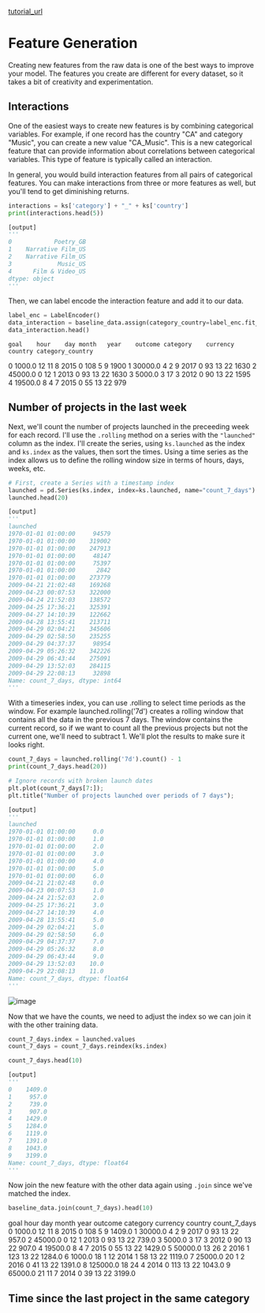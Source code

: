 [tutorial_url](https://www.kaggle.com/matleonard/feature-generation)

# Feature Generation

Creating new features from the raw data is one of the best ways to improve your model. The features you create are different for every dataset, so it takes a bit of creativity and experimentation. 

## Interactions

One of the easiest ways to create new features is by combining categorical variables. For example, if one record has the country "CA" and category "Music", you can create a new value "CA_Music". This is a new categorical feature that can provide information about correlations between categorical variables. This type of feature is typically called an interaction.

In general, you would build interaction features from all pairs of categorical features. You can make interactions from three or more features as well, but you'll tend to get diminishing returns.

```python
interactions = ks['category'] + "_" + ks['country']
print(interactions.head(5))

[output]
'''
0            Poetry_GB
1    Narrative Film_US
2    Narrative Film_US
3             Music_US
4      Film & Video_US
dtype: object
'''
```

Then, we can label encode the interaction feature and add it to our data.

```python
label_enc = LabelEncoder()
data_interaction = baseline_data.assign(category_country=label_enc.fit_transform(interactions))
data_interaction.head()
```

	goal	hour	day	month	year	outcome	category	currency	country	category_country
0	1000.0	12	11	8	2015	0	108	5	9	1900
1	30000.0	4	2	9	2017	0	93	13	22	1630
2	45000.0	0	12	1	2013	0	93	13	22	1630
3	5000.0	3	17	3	2012	0	90	13	22	1595
4	19500.0	8	4	7	2015	0	55	13	22	979

## Number of projects in the last week

Next, we'll count the number of projects launched in the preceeding week for each record. I'll use the ```.rolling``` method on a series with the ```"launched"``` column as the index. I'll create the series, using ```ks.launched``` as the index and ```ks.index``` as the values, then sort the times. Using a time series as the index allows us to define the rolling window size in terms of hours, days, weeks, etc.

```python
# First, create a Series with a timestamp index
launched = pd.Series(ks.index, index=ks.launched, name="count_7_days").sort_index()
launched.head(20)

[output]
'''
launched
1970-01-01 01:00:00     94579
1970-01-01 01:00:00    319002
1970-01-01 01:00:00    247913
1970-01-01 01:00:00     48147
1970-01-01 01:00:00     75397
1970-01-01 01:00:00      2842
1970-01-01 01:00:00    273779
2009-04-21 21:02:48    169268
2009-04-23 00:07:53    322000
2009-04-24 21:52:03    138572
2009-04-25 17:36:21    325391
2009-04-27 14:10:39    122662
2009-04-28 13:55:41    213711
2009-04-29 02:04:21    345606
2009-04-29 02:58:50    235255
2009-04-29 04:37:37     98954
2009-04-29 05:26:32    342226
2009-04-29 06:43:44    275091
2009-04-29 13:52:03    284115
2009-04-29 22:08:13     32898
Name: count_7_days, dtype: int64
'''
```

With a timeseries index, you can use .rolling to select time periods as the window. For example launched.rolling('7d') creates a rolling window that contains all the data in the previous 7 days. The window contains the current record, so if we want to count all the previous projects but not the current one, we'll need to subtract 1. We'll plot the results to make sure it looks right.

```python
count_7_days = launched.rolling('7d').count() - 1
print(count_7_days.head(20))

# Ignore records with broken launch dates
plt.plot(count_7_days[7:]);
plt.title("Number of projects launched over periods of 7 days");

[output]
'''
launched
1970-01-01 01:00:00     0.0
1970-01-01 01:00:00     1.0
1970-01-01 01:00:00     2.0
1970-01-01 01:00:00     3.0
1970-01-01 01:00:00     4.0
1970-01-01 01:00:00     5.0
1970-01-01 01:00:00     6.0
2009-04-21 21:02:48     0.0
2009-04-23 00:07:53     1.0
2009-04-24 21:52:03     2.0
2009-04-25 17:36:21     3.0
2009-04-27 14:10:39     4.0
2009-04-28 13:55:41     5.0
2009-04-29 02:04:21     5.0
2009-04-29 02:58:50     6.0
2009-04-29 04:37:37     7.0
2009-04-29 05:26:32     8.0
2009-04-29 06:43:44     9.0
2009-04-29 13:52:03    10.0
2009-04-29 22:08:13    11.0
Name: count_7_days, dtype: float64
'''
```

![image](https://user-images.githubusercontent.com/74973306/104890971-a5c37400-59b3-11eb-87a0-7f56eb826f6a.png)

Now that we have the counts, we need to adjust the index so we can join it with the other training data.

```python
count_7_days.index = launched.values
count_7_days = count_7_days.reindex(ks.index)
```

```python
count_7_days.head(10)

[output]
'''
0    1409.0
1     957.0
2     739.0
3     907.0
4    1429.0
5    1284.0
6    1119.0
7    1391.0
8    1043.0
9    3199.0
Name: count_7_days, dtype: float64
'''
```

Now join the new feature with the other data again using ```.join``` since we've matched the index.

```python
baseline_data.join(count_7_days).head(10)
```

goal	hour	day	month	year	outcome	category	currency	country	count_7_days
0	1000.0	12	11	8	2015	0	108	5	9	1409.0
1	30000.0	4	2	9	2017	0	93	13	22	957.0
2	45000.0	0	12	1	2013	0	93	13	22	739.0
3	5000.0	3	17	3	2012	0	90	13	22	907.0
4	19500.0	8	4	7	2015	0	55	13	22	1429.0
5	50000.0	13	26	2	2016	1	123	13	22	1284.0
6	1000.0	18	1	12	2014	1	58	13	22	1119.0
7	25000.0	20	1	2	2016	0	41	13	22	1391.0
8	125000.0	18	24	4	2014	0	113	13	22	1043.0
9	65000.0	21	11	7	2014	0	39	13	22	3199.0

## Time since the last project in the same category

